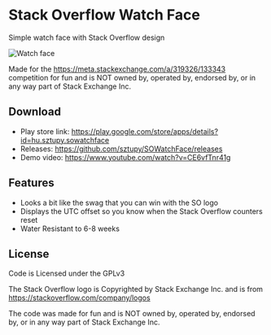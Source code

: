 # Stack Overflow Watch Face

Simple watch face with Stack Overflow design

![Watch face](https://i.stack.imgur.com/WWPoE.jpg)

Made for the https://meta.stackexchange.com/a/319326/133343 competition
for fun and is NOT owned by, operated by, endorsed by, or in any way part of Stack Exchange Inc.

## Download

- Play store link: https://play.google.com/store/apps/details?id=hu.sztupy.sowatchface
- Releases: https://github.com/sztupy/SOWatchFace/releases
- Demo video: https://www.youtube.com/watch?v=CE6vfTnr41g

## Features

- Looks a bit like the swag that you can win with the SO logo
- Displays the UTC offset so you know when the Stack Overflow counters reset
- Water Resistant to 6-8 weeks

## License

Code is Licensed under the GPLv3

The Stack Overflow logo is Copyrighted by Stack Exchange Inc. and is from https://stackoverflow.com/company/logos

The code was made for fun and is NOT owned by, operated by, endorsed by, or in any way part of Stack Exchange Inc.
